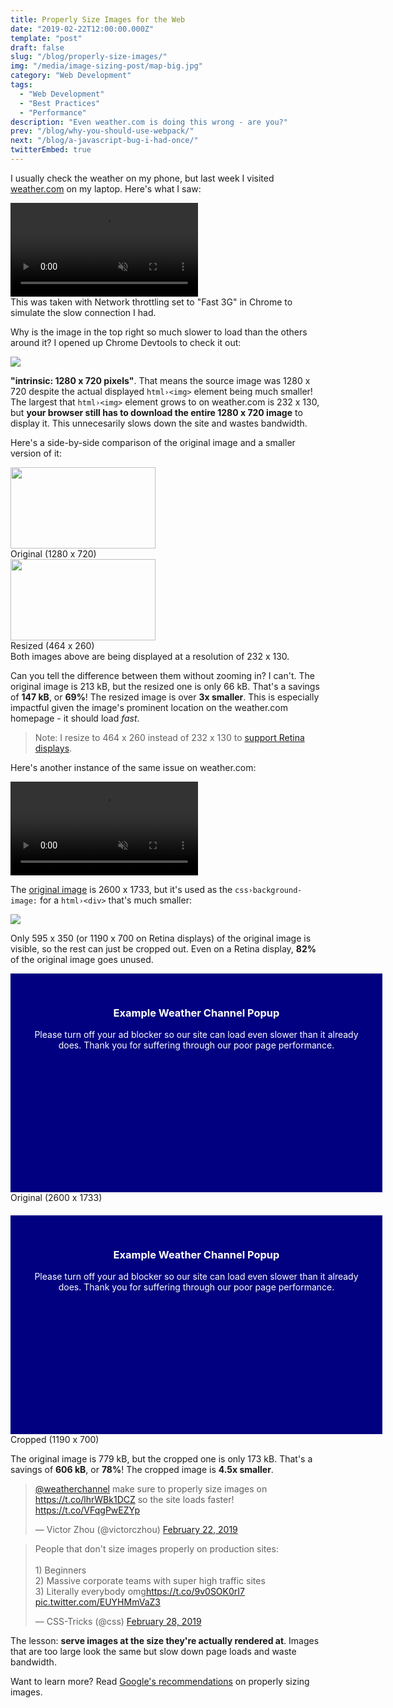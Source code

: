 ```yaml
---
title: Properly Size Images for the Web
date: "2019-02-22T12:00:00.000Z"
template: "post"
draft: false
slug: "/blog/properly-size-images/"
img: "/media/image-sizing-post/map-big.jpg"
category: "Web Development"
tags:
  - "Web Development"
  - "Best Practices"
  - "Performance"
description: "Even weather.com is doing this wrong - are you?"
prev: "/blog/why-you-should-use-webpack/"
next: "/blog/a-javascript-bug-i-had-once/"
twitterEmbed: true
---
```


I usually check the weather on my phone, but last week I visited [weather.com](https://weather.com) on my laptop. Here's what I saw:

<video class="with-shadow" autoplay loop muted controls />
  <source src="/media/image-sizing-post/weather.com article.mp4" type="video/mp4" />
</video>
<figcaption>
  This was taken with Network throttling set to "Fast 3G" in Chrome to simulate the slow connection I had.
</figcaption>

<div class="spacing"></div>

Why is the image in the top right so much slower to load than the others around it? I opened up Chrome Devtools to check it out:

<img class="with-shadow" src="/media/image-sizing-post/map-inspected.png"></img>

**"intrinsic: 1280 x 720 pixels"**. That means the source image was 1280 x 720 despite the actual displayed `html›<img>` element being much smaller! The largest that `html›<img>` element grows to on weather.com is 232 x 130, but **your browser still has to download the entire 1280 x 720 image** to display it. This unnecesarily slows down the site and wastes bandwidth.

Here's a side-by-side comparison of the original image and a smaller version of it:

<div class="inline-images-container">
  <div class="inline-image-wrapper">
    <img src="/media/image-sizing-post/map-big.jpg" width="232" height="130" />
    <figcaption>Original (1280 x 720)</figcaption>
  </div>
  <div class="inline-image-wrapper">
    <img src="/media/image-sizing-post/map-small.jpg" width="232" height="130" />
    <figcaption>Resized (464 x 260)</figcaption>
  </div>
</div>
<figcaption>
  Both images above are being displayed at a resolution of 232 x 130.
</figcaption>

Can you tell the difference between them without zooming in? I can't. The original image is 213 kB, but the resized one is only 66 kB. That's a savings of **147 kB**, or **69%**! The resized image is over **3x smaller**. This is especially impactful given the image's prominent location on the weather.com homepage - it should load _fast_.

>Note: I resize to 464 x 260 instead of 232 x 130 to [support Retina displays](https://www.danrodney.com/blog/retina-web-graphics-explained-1x-versus-2x-low-res-versus-hi-res/).

Here's another instance of the same issue on weather.com:

<video autoplay loop muted controls />
  <source src="/media/image-sizing-post/weather.com popup.mp4" type="video/mp4" />
</video>

<div class="spacing"></div>

The <a href="/media/image-sizing-post/clouds-big.jpg" target="_blank">original image</a> is 2600 x 1733, but it's used as the `css›background-image:` for a `html›<div>` that's much smaller:

![](/media/image-sizing-post/clouds-inspected.png)

Only 595 x 350 (or 1190 x 700 on Retina displays) of the original image is visible, so the rest can just be cropped out. Even on a Retina display, **82%** of the original image goes unused.

<style>
  .clouds-image {
    background-color: navy;
    margin: 0 auto;
    width: 535px;
    height: 290px;
    padding: 30px;
  }

  .clouds-image h3, .clouds-image p {
    color: white;
    text-align: center;
  }

  @media screen and (max-width: 685px) {
    .clouds-image {
      width: 278px;
      height: 280px;
      padding: 10px;
    }
  }
</style>
<div class="inline-images-container">
  <div class="inline-image-wrapper" style="margin-bottom: 20px;">
    <div class="clouds-image" style="background-image: url(/media/image-sizing-post/clouds-big.jpg);">
      <h3 style="color: white;">Example Weather Channel Popup</h3>
      <p style="color: white;">Please turn off your ad blocker so our site can load even slower than it already does. Thank you for suffering through our poor page performance.</p>
    </div>
    <figcaption>Original (2600 x 1733)</figcaption>
  </div>
  <div class="inline-image-wrapper">
    <div class="clouds-image" style="background-image: url(/media/image-sizing-post/clouds-cropped.jpg);">
      <h3 style="color: white;">Example Weather Channel Popup</h3>
      <p style="color: white;">Please turn off your ad blocker so our site can load even slower than it already does. Thank you for suffering through our poor page performance.</p>
    </div>
    <figcaption>Cropped (1190 x 700)</figcaption>
  </div>
</div>

The original image is 779 kB, but the cropped one is only 173 kB. That's a savings of **606 kB**, or **78%**! The cropped image is **4.5x smaller**.

<blockquote class="twitter-tweet" data-lang="en"><p lang="en" dir="ltr"><a href="https://twitter.com/weatherchannel?ref_src=twsrc%5Etfw">@weatherchannel</a> make sure to properly size images on <a href="https://t.co/lhrWBk1DCZ">https://t.co/lhrWBk1DCZ</a> so the site loads faster! <a href="https://t.co/VFqgPwEZYp">https://t.co/VFqgPwEZYp</a></p>&mdash; Victor Zhou (@victorczhou) <a href="https://twitter.com/victorczhou/status/1098966369532555264?ref_src=twsrc%5Etfw">February 22, 2019</a></blockquote>
<blockquote class="twitter-tweet" data-lang="en"><p lang="en" dir="ltr">People that don&#39;t size images properly on production sites:<br><br>1) Beginners<br>2) Massive corporate teams with super high traffic sites<br>3) Literally everybody omg<a href="https://t.co/9v0SOK0rI7">https://t.co/9v0SOK0rI7</a> <a href="https://t.co/EUYHMmVaZ3">pic.twitter.com/EUYHMmVaZ3</a></p>&mdash; CSS-Tricks (@css) <a href="https://twitter.com/css/status/1100912724295454721?ref_src=twsrc%5Etfw">February 28, 2019</a></blockquote>

The lesson: **serve images at the size they're actually rendered at**. Images that are too large look the same but slow down page loads and waste bandwidth.

Want to learn more? Read [Google's recommendations](https://developers.google.com/web/tools/lighthouse/audits/oversized-images) on properly sizing images.

